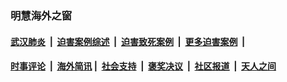 
### 明慧海外之窗

####  [武汉肺炎](indexes/365.md?t=03141600) &nbsp;|&nbsp;  [迫害案例综述](indexes/328.md?t=03141600) &nbsp;|&nbsp; [迫害致死案例](indexes/277.md?t=03141600)  &nbsp;|&nbsp; [更多迫害案例](indexes/81.md?t=03141600)  &nbsp;|&nbsp; 
####  [时事评论](indexes/19.md?t=03141600) &nbsp;|&nbsp; [海外简讯](indexes/245.md?t=03141600)&nbsp;|&nbsp;  [社会支持](indexes/140.md?t=03141600) &nbsp;|&nbsp; [褒奖决议](indexes/282.md?t=03141600) &nbsp;|&nbsp; [社区报道](indexes/91.md?t=03141600)  &nbsp;|&nbsp; [天人之间](indexes/78.md?t=03141600) 

